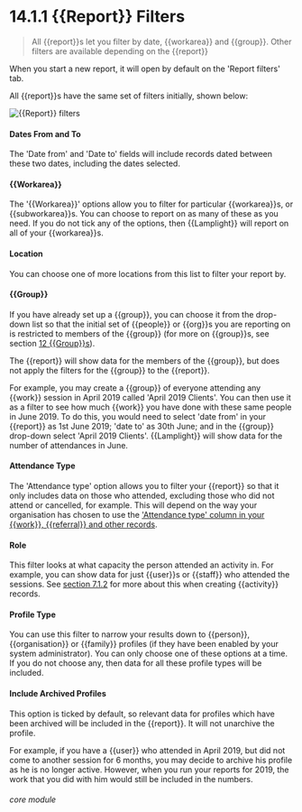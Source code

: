 # 14.1.1 <i class="fa fa-chart-line"></i>  {{Report}} Filters

> All {{report}}s let you filter by date, {{workarea}} and {{group}}. Other filters are available depending on the {{report}}



When you start a new report, it will open by default on the 'Report filters' tab.

All {{report}}s have the same set of filters initially, shown below:

![{{Report}} filters](13.1.1a.png)


#### Dates From and To

The 'Date from' and 'Date to' fields will include records dated between these two dates, including the dates selected.

#### {{Workarea}}

The '{{Workarea}}' options allow you to filter for particular {{workarea}}s, or {{subworkarea}}s. You can choose to report on as many of these as you need. If you do not tick any of the options, then {{Lamplight}} will report on all of your {{workarea}}s.

#### Location

You can choose one of more locations from this list to filter your report by.  

#### {{Group}}

If you have already set up a {{group}}, you can choose it from the drop-down list so that the initial set of {{people}} or {{org}}s you are reporting on is restricted to members of the {{group}} (for more on {{group}}s, see section [12 {{Group}}s](/help/index/p/12)). 

The {{report}} will show data for the members of the {{group}}, but does not apply the filters for the {{group}} to the {{report}}.

For example, you may create a {{group}} of everyone attending any {{work}} session in April 2019 called 'April 2019 Clients'. You can then use it as a filter to see how much {{work}} you have done with these same people in June 2019. To do this, you would need to select 'date from' in your {{report}} as 1st June 2019; 'date to' as 30th June; and in the {{group}} drop-down select 'April 2019 Clients'. {{Lamplight}} will show data for the number of attendances in June.

#### Attendance Type

The 'Attendance type' option allows you to filter your {{report}} so that it only includes data on those who attended, excluding those who did not attend or cancelled, for example. This will depend on the way your organisation has chosen to use the ['Attendance type' column in your {{work}}, {{referral}} and other records](/help/index/p/7.1.2).

#### Role

This filter looks at what capacity the person attended an activity in. For example, you can show data for just {{user}}s or {{staff}} who attended the sessions.  See [section 7.1.2](/help/index/p/7.1.2) for more about this when creating {{activity}} records.

#### Profile Type

You can use this filter to narrow your results down to {{person}}, {{organisation}} or {{family}} profiles (if they have been enabled by your system administrator). You can only choose one of these options at a time. If you do not choose any, then data for all these profile types will be included.

#### Include Archived Profiles

This option is ticked by default, so relevant data for profiles which have been archived will be included in the {{report}}. It will not unarchive the profile.

For example, if you have a {{user}} who attended in April 2019, but did not come to another session for 6 months, you may decide to archive his profile as he is no longer active. However, when you run your reports for 2019, the work that you did with him would still be included in the numbers.


###### core module


